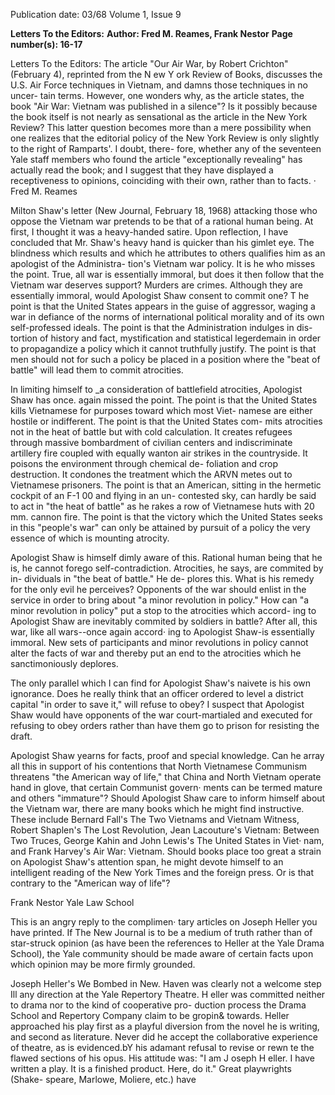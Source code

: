 Publication date: 03/68
Volume 1, Issue 9

**Letters To the Editors:**
**Author: Fred M. Reames, Frank Nestor**
**Page number(s): 16-17**

Letters 
To the Editors: 
The article "Our Air War, by Robert 
Crichton" (February 4), reprinted from 
the N ew Y ork Review of Books, discusses 
the U.S. Air Force techniques in Vietnam, 
and damns those techniques in no uncer-
tain terms. However, one wonders why, 
as the article states, the book "Air War: 
Vietnam was published in a silence"? Is 
it possibly because the book itself is not 
nearly as sensational as the article in the 
New York Review? This latter question 
becomes more than a mere possibility 
when one realizes that the editorial policy 
of the New York Review is only slightly 
to the right of Ramparts'. I doubt, there-
fore, whether any of the seventeen Yale 
staff members who found the article 
"exceptionally revealing" has actually 
read the book; and I suggest that they have 
displayed a receptiveness to opinions, 
coinciding with their own, rather than 
to facts. 
· 
Fred M. Reames 

Milton Shaw's letter (New Journal, 
February 18, 1968) attacking those who 
oppose the Vietnam war pretends to be 
that of a rational human being. At first, I 
thought it was a heavy-handed satire. 
Upon reflection, I have concluded that 
Mr. Shaw's heavy hand is quicker than 
his gimlet eye. The blindness which results 
and which he attributes to others qualifies 
him as an apologist of the Administra-
tion's Vietnam war policy. It is he who 
misses the point. True, all war is essentially 
immoral, but does it then follow that the 
Vietnam war deserves support? Murders 
are crimes. Although they are essentially 
immoral, would Apologist Shaw consent to 
commit one? T he point is that the United 
States appears in the guise of aggressor, 
waging a war in defiance of the norms of 
international political morality and of its 
own self-professed ideals. The point is 
that the Administration indulges in dis-
tortion of history and fact, mystification 
and statistical legerdemain in order to 
propagandize a policy which it cannot 
truthfully justify. The point is that men 
should not for such a policy be placed in a 
position where the "beat of battle" will 
lead them to commit atrocities. 

In limiting himself to _a consideration 
of battlefield atrocities, Apologist Shaw 
has once. again missed the point. The point 
is that the United States kills Vietnamese 
for purposes toward which most Viet-
namese are either hostile or indifferent. 
The point is that the United States com-
mits atrocities not in the heat of battle 
but with cold calculation. It creates 
refugees through massive bombardment 
of civilian centers and indiscriminate 
artillery fire coupled with equally wanton 
air strikes in the countryside. It poisons 
the environment through chemical de-
foliation and crop destruction. It condones 
the treatment which the ARVN metes out 
to Vietnamese prisoners. The point is 
that an American, sitting in the hermetic 
cockpit of an F-1 00 and flying in an un-
contested sky, can hardly be said to act 
in "the heat of battle" as he rakes a row of 
Vietnamese huts with 20 mm. cannon fire. 
The point is that the victory which the 
United States seeks in this "people's war" 
can only be attained by pursuit of a policy 
the very essence of which is mounting 
atrocity. 

Apologist Shaw is himself dimly aware 
of this. Rational human being that he is, 
he cannot forego self-contradiction. 
Atrocities, he says, are commited by in-
dividuals in "the beat of battle." He de-
plores this. What is his remedy for the only 
evil he perceives? Opponents of the war 
should enlist in the service in order to 
bring about "a minor revolution in policy." 
How can "a minor revolution in policy" 
put a stop to the atrocities which accord-
ing to Apologist Shaw are inevitably 
commited by soldiers in battle? After all, 
this war, like all wars--once again accord· 
ing to Apologist Shaw-is essentially 
immoral. New sets of participants and 
minor revolutions in policy cannot alter 
the facts of war and thereby put an end 
to the atrocities which he sanctimoniously 
deplores. 

The only parallel which I can find for 
Apologist Shaw's naivete is his own 
ignorance. Does he really think that an 
officer ordered to level a district capital 
"in order to save it," will refuse to obey? 
I suspect that Apologist Shaw would have 
opponents of the war court-martialed and 
executed for refusing to obey orders rather 
than have them go to prison for resisting 
the draft. 

Apologist Shaw yearns for facts, proof 
and special knowledge. Can he array all 
this in support of his contentions that 
North Vietnamese Communism threatens 
"the American way of life," that China 
and North Vietnam operate hand in 
glove, that certain Communist govern· 
ments can be termed mature and others 
"immature"? Should Apologist Shaw care 
to inform himself about the Vietnam war, 
there are many books which he might 
find instructive. These include Bernard 
Fall's The Two Vietnams and Vietnam 
Witness, Robert Shaplen's The Lost 
Revolution, Jean Lacouture's Vietnam: 
Between Two Truces, George Kahin and 
John Lewis's The United States in Viet· 
nam, and Frank Harvey's Air War: 
Vietnam. Should books place too great a 
strain on Apologist Shaw's attention span, 
he might devote himself to an intelligent 
reading of the New York Times and the 
foreign press. Or is that contrary to the 
"American way of life"? 

Frank Nestor 
Yale Law School




This is an angry reply to the complimen· 
tary articles on Joseph Heller you have 
printed. If The New Journal is to be a 
medium of truth rather than of star-struck 
opinion (as have been the references to 
Heller at the Yale Drama School), the 
Yale community should be made aware of 
certain facts upon which opinion may be 
more firmly grounded. 

Joseph Heller's We Bombed in New. 
Haven was clearly not a welcome step Ill 
any direction at the Yale Repertory 
Theatre. H eller was committed neither to 
drama nor to the kind of cooperative pro-
duction process the Drama School and 
Repertory Company claim to be gropin& 
towards. Heller approached his play first 
as a playful diversion from the novel 
he is writing, and second as literature. 
Never did he accept the collaborative 
experience of theatre, as is evidenced.bY 
his adamant refusal to revise or rewn te 
the flawed sections of his opus. His 
attitude was: "I am J oseph H eller. I have 
written a play. It is a finished product. 
Here, do it." Great playwrights (Shake-
speare, Marlowe, Moliere, etc.) have